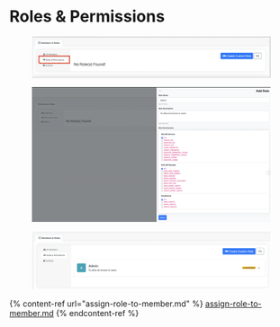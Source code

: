 # Roles & Permissions

<figure><img src="../../../.gitbook/assets/image (54).png" alt=""><figcaption></figcaption></figure>



<figure><img src="../../../.gitbook/assets/image (55).png" alt=""><figcaption></figcaption></figure>





<figure><img src="../../../.gitbook/assets/image (56).png" alt=""><figcaption></figcaption></figure>



{% content-ref url="assign-role-to-member.md" %}
[assign-role-to-member.md](assign-role-to-member.md)
{% endcontent-ref %}
